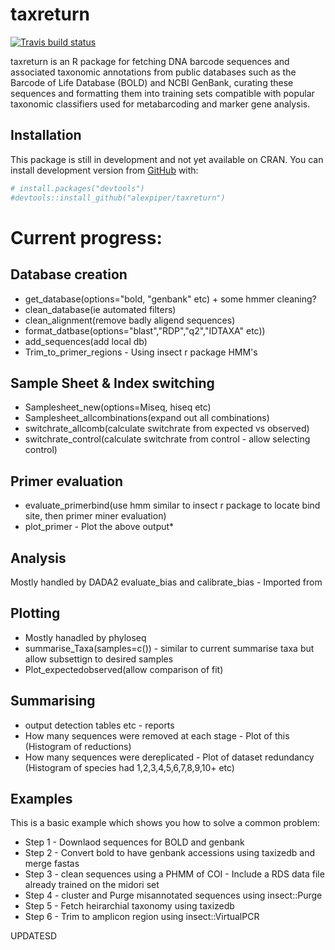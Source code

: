 
<!-- README.md is generated from README.Rmd. Please edit that file -->
taxreturn
=========

<!-- badges: start -->
[![Travis build status](https://travis-ci.org/alexpiper/taxreturn.svg?branch=master)](https://travis-ci.org/alexpiper/taxreturn) <!-- badges: end -->

taxreturn is an R package for fetching DNA barcode sequences and associated taxonomic annotations from public databases such as the Barcode of Life Database (BOLD) and NCBI GenBank, curating these sequences and formatting them into training sets compatible with popular taxonomic classifiers used for metabarcoding and marker gene analysis.

Installation
------------

This package is still in development and not yet available on CRAN. You can install development version from [GitHub](https://github.com/) with:

``` r
# install.packages("devtools")
#devtools::install_github("alexpiper/taxreturn")
```

Current progress:
=================

Database creation
-----------------

-   get\_database(options="bold, "genbank" etc) + some hmmer cleaning?
-   clean\_database(ie automated filters)
-   clean\_alignment(remove badly aligend sequences)
-   format\_datbase(options="blast","RDP","q2","IDTAXA" etc))
-   add\_sequences(add local db)
-   Trim\_to\_primer\_regions - Using insect r package HMM's

Sample Sheet & Index switching
------------------------------

-   Samplesheet\_new(options=Miseq, hiseq etc)
-   Samplesheet\_allcombinations(expand out all combinations)
-   switchrate\_allcomb(calculate switchrate from expected vs observed)
-   switchrate\_control(calculate switchrate from control - allow selecting control)

Primer evaluation
-----------------

-   evaluate\_primerbind(use hmm similar to insect r package to locate bind site, then primer miner evaluation)
-   plot\_primer - Plot the above output\*

Analysis
--------

Mostly handled by DADA2 evaluate\_bias and calibrate\_bias - Imported from

Plotting
--------

-   Mostly hanadled by phyloseq
-   summarise\_Taxa(samples=c()) - similar to current summarise taxa but allow subsettign to desired samples
-   Plot\_expectedobserved(allow comparison of fit)

Summarising
-----------

-   output detection tables etc - reports
-   How many sequences were removed at each stage - Plot of this (Histogram of reductions)
-   How many sequences were dereplicated - Plot of dataset redundancy (Histogram of species had 1,2,3,4,5,6,7,8,9,10+ etc)

Examples
--------

This is a basic example which shows you how to solve a common problem:

-   Step 1 - Downlaod sequences for BOLD and genbank
-   Step 2 - Convert bold to have genbank accessions using taxizedb and merge fastas
-   Step 3 - clean sequences using a PHMM of COI - Include a RDS data file already trained on the midori set
-   Step 4 - cluster and Purge misannotated sequences using insect::Purge
-   Step 5 - Fetch heirarchial taxonomy using taxizedb
-   Step 6 - Trim to amplicon region using insect::VirtualPCR

UPDATESD
